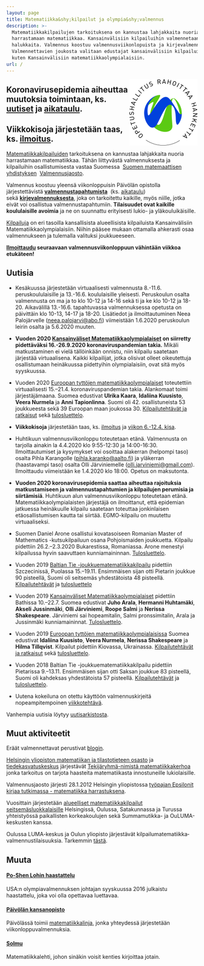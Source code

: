 ```yaml
---
layout: page
title: Matematiikka&shy;kilpailut ja olympia&shy;valmennus
description: >-
  Matematiikkakilpailujen tarkoituksena on kannustaa lahjakkaita nuoria
  harrastamaan matematiikkaa. Kansainvälisiin kilpailuihin valmennetaan
  halukkaita. Valmennus koostuu valmennusviikonlopuista ja kirjevalmennuksesta.
  Valmennettavien joukosta valitaan edustajat kansainvälisiin kilpailuihin,
  kuten Kansainvälisiin matematiikkaolympialaisiin.
url: /
---
```

<img src="/OPH_rahoittaa_rgb.png" width="180" height="174" style="float:right;" />

## **Koronavirusepidemia** aiheuttaa muutoksia toimintaan, ks. [uutiset](#uutisia) ja [aikataulu](https://matematiikkakilpailut.fi/aikataulu/).

## **Viikkokisoja** järjestetään taas, ks. [ilmoitus](https://keskustelu.matematiikkakilpailut.fi/t/viikkokisat/322).

[Matematiikkakilpailuiden](kilpailut) tarkoituksena on kannustaa 
lahjakkaita nuoria harrastamaan matematiikkaa. Tähän liittyvästä 
valmennuksesta ja kilpailuihin osallistumisesta vastaa Suomessa 
[Suomen matemaattisen yhdistyksen](http://www.matemaattinenyhdistys.fi/) 
[Valmennusjaosto](valmentajat).

Valmennus koostuu yleensä viikonloppuisin Päivölän opistolla 
järjestettävistä [**valmennustapahtumista**](kaytanto) 
(ks. [aikataulu](aikataulu)) sekä [**kirjevalmennuksesta**](valmennus), 
joka on tarkoitettu kaikille, myös niille, jotka eivät voi 
osallistua valmennustapahtumiin. **Tilaisuudet ovat kaikille 
koululaisille avoimia** ja ne on suunnattu erityisesti 
lukio- ja yläkouluikäisille.

[Kilpailuja](kilpailut) on eri tasoilla kansallisista 
alueellisista kilpailuista Kansainvälisiin Matematiikkaolympialaisiin.
Niihin pääsee mukaan ottamalla ahkerasti osaa valmennukseen
ja tulemalla valituksi joukkueeseen.

**[Ilmoittaudu](https://www.paivola.fi/fi/matematiikkakilpailuvalmennukseen-ilmoittautuminen/) 
seuraavaan valmennusviikonloppuun vähintään 
viikkoa etukäteen!**


## <a name="uutisia"></a>Uutisia

* Kesäkuussa järjestetään virtuaalisesti valmennusta 8.-11.6. peruskoululaisille ja 13.-16.6. koululaisille yleisesti. Peruskoulun osalta valmennusta on ma ja to klo 10-12 ja 14-16 sekä ti ja ke klo 10-12 ja 18-20. Aikavälillä 13.-16.6. tapahtuvassa valmennuksessa opetusta on päivittäin klo 10-13, 14-17 ja 18-20. Lisätiedot ja ilmoittautuminen Neea Palojärvelle (neea.palojarvi@abo.fi) viimeistään 1.6.2020 peruskoulun leirin osalta ja 5.6.2020 muuten.

* **Vuoden 2020 [Kansainväliset Matematiikkaolympialaiset](https://imo2020.ru/) on siirretty pidettäväksi 16.-26.9.2020 koronaviruspandemian takia.** Mikäli matkustaminen ei vielä tällöinkään onnistu, niin kilpailu saatetaan järjestää virtuaalisena. Kaikki kilpailijat, jotka olisivat olleet oikeutettuja osallistumaan heinäkuussa pidettyihin olympialaisiin, ovat sitä myös syyskuussa.
 
* Vuoden 2020 [Euroopan tyttöjen matematiikkaolympialaiset](https://egmo2020.nl/) toteutettiin virtuaalisesti 15.&ndash;21.4. koronaviruspandemian takia. Alankomaat toimi järjestäjämaana. Suomea edustivat **Ulrika Kaara**, **Idaliina Kuusisto**, **Veera Nurmela** ja **Anni Tapionlinna**. Suomi oli 42. osallistuneista 53 joukkueesta sekä 39 Euroopan maan joukossa 30. [Kilpailutehtävät ja ratkaisut](https://www.egmo.org/egmos/egmo9/) sekä [tulosluettelo](https://www.egmo.org/egmos/egmo9/scoreboard/). 

* **Viikkokisoja** järjestetään taas, ks. [ilmoitus](https://keskustelu.matematiikkakilpailut.fi/t/viikkokisat/322) ja [viikon 6.-12.4. kisa](https://keskustelu.matematiikkakilpailut.fi/t/viikkokisa-6-12-4/323).

* Huhtikuun valmennusviikonloppu toteutetaan etänä. Valmennusta on tarjolla ainakin la 4.4.2020 klo 9:55-12:30 ja 14:00-16:30. Ilmoittautumiset ja kysymykset voi osoittaa alakerran (helpompi taso) osalta Pihla Karangolle (pihla.karanko@aalto.fi) ja yläkerran (haastavampi taso) osalta Olli Järviniemelle (olli.jarviniemi@gmail.com). Ilmoittaudu viimeistään ke 1.4.2020 klo 18:00. Opetus on maksutonta.

* **Vuoden 2020 koronavirusepidemia saattaa aiheuttaa rajoituksia matkustamiseen ja valmennustapahtumien ja kilpailujen perumisia ja siirtämisiä**. Huhtikuun alun valmennusviikonloppu toteutetaan etänä. Matematiikkaolympialaisten järjestäjä on ilmoittanut, että epidemian jatkuessa heinäkuulle kilpailu saatetaan toteuttaa jonkinlaisen etäosallistumisen kautta tai siirtää. EGMO-kilpailu on muutettu virtuaaliseksi.

* Suomen Daniel Arone osallistui kovatasoiseen Romanian Master of Mathematics -kutsukilpailuun osana Pohjoismaiden joukkuetta. Kilpailu pidettiin 26.2.&ndash;2.3.2020 Bukarestissa, Romaniassa. Arone menestyi kilpailussa hyvin saavuttaen kunniamaininnan. [Tulosluettelo](http://rmms.lbi.ro/rmm2020/index.php?id=results_math).

* Vuoden 2019 [Baltian Tie -joukkuematematiikkakilpailu](http://balticway19.mimuw.edu.pl/index.html) pidettiin Szczecinissä, Puolassa 15.&ndash;19.11. Ensimmäisen sijan otti Pietarin joukkue 90 pisteellä, Suomi oli seitsemäs yhdestätoista 48 pisteellä. [Kilpailutehtävät](/Baltian_tie/2019/BW19_FIN.pdf) ja [tulosluettelo](http://balticway19.mimuw.edu.pl/BW19-results.pdf)

* Vuoden 2019 [Kansainväliset Matematiikkaolympialaiset](https://www.imo2019.uk/) pidettiin Bathissa 10.&ndash;22.7. Suomea edustivat **Juho Arala**, **Hermanni Huhtamäki**, **Akseli Jussinmäki**, **Olli Järviniemi**, **Roope Salmi** ja **Nerissa Shakespeare**. Järviniemi sai hopeamitalin, Salmi pronssimitalin, Arala ja Jussinmäki kunniamaininnat. [Tulosluettelo](http://imo-official.org/year_country_r.aspx?year=2019).

* Vuoden 2019 [Euroopan tyttöjen matematiikka&shy;olympialaisissa](https://egmo2019.org/) Suomea edustivat **Idaliina Kuusisto**, **Veera Nurmela**, **Nerissa Shakespeare** ja **Hilma Tillqvist**. Kilpailut pidettiin Kiovassa, Ukrainassa. [Kilpailutehtävät ja ratkaisut](https://www.egmo.org/egmos/egmo8/) sekä [tulosluettelo](https://www.egmo.org/egmos/egmo8/scoreboard/). 

* Vuoden 2018 Baltian Tie -joukkuematematiikkakilpailu pidettiin Pietarissa 9.&ndash;13.11. Ensimmäisen sijan otti Saksan joukkue 83 pisteellä, Suomi oli kahdeksas yhdestätoista 57 pisteellä. [Kilpailutehtävät](/Baltian_tie/2018/BW18_FIN.pdf) ja [tulosluettelo](https://web.archive.org/web/20190517060205/http://www.pdmi.ras.ru/EIMI/2018/Baltic_way/res18.pdf).

* Uutena kokeiluna on otettu käyttöön valmennuskirjeitä nopeampitempoinen [viikkotehtävä](https://keskustelu.matematiikkakilpailut.fi/c/viikkotehtavat).

Vanhempia uutisia löytyy [uutisarkistosta](vanhaset.html).

[bt-tulokset]: http://mif.vu.lt/balticway2014/wp-content/uploads/2014/07/bw2014rez.pdf
[Kappa]: http://www.math.su.se/samverkan/kommun-skola/tävlingar/kappa
[imo-tulokset]: http://www.imo-official.org/year_info.aspx?year=2014
[egmo-tulokset]: https://www.egmo.org/egmos/egmo3/scoreboard/
[EGMO-tulokset-minsk]: https://www.egmo.org/egmos/egmo4/scoreboard/

## <a name="muut-aktiviteetit"></a>Muut aktiviteetit

Eräät valmennettavat perustivat [blogin][blog].

[Helsingin yliopiston matematiikan ja tilastotieteen osasto][mathstat]
ja [tiedekasvatuskeskus][tiedekasvatus] järjestävät
[Tekijäryhmä-nimistä matematiikkakerhoa][tekijaryhma] jonka tarkoitus
on tarjota haasteita matematiikasta innostuneille lukiolaisille.

Valmennusjaosto järjesti 28.1.2012 Helsingin yliopistossa
[työpajan Epsilonit kirjaa tutkimassa - matematiikka harrastuksena][epsilonit].

Vuosittain järjestetään
[alueelliset matematiikka&shy;kilpailut seitsemäsluokkalaisille][seiskat]
Helsingissä, Oulussa, Satakunnassa ja Turussa yhteistyössä paikallisten korkeakoulujen
sekä Summamutikka- ja OuLUMA-keskusten kanssa.

Oulussa LUMA-keskus ja Oulun yliopisto järjestävät
kilpailu&shy;matematiikka&shy;valmennus&shy;tilaisuuksia. Tarkemmin [tästä][oulu].

[blog]: https://blog.matematiikkakilpailut.fi
[mathstat]: http://www.mathstat.helsinki.fi
[tiedekasvatus]: https://www.helsinki.fi/fi/tiedekasvatus
[tekijaryhma]: https://www.helsinki.fi/fi/tiedekasvatus/tekijaryhma
[epsilonit]: /kokoukset/epsilon
[seiskat]: /seiskat
[oulu]: http://ouluma.fi/2012/08/matematiikkavalmennus/


## <a name="muuta"></a>Muuta

#### [Po-Shen Lohin haastattelu](/kirjallisuus/Loh.pdf)

USA:n olympiavalmennuksen johtajan syyskuussa 2016 julkaistu haastattelu, joka voi olla opettavaa luettavaa.

#### [Päivölän kansanopisto](http://www.paivola.fi/)

Päivölässä toimii [matematiikkalinja](https://www.matematiikkalinja.fi/),
jonka yhteydessä järjestetään viikonloppu&shy;valmennuksia.
   
#### [Solmu](http://matematiikkalehtisolmu.fi/)

Matematiikkalehti, johon sinäkin voisit kenties kirjoittaa jotain.

